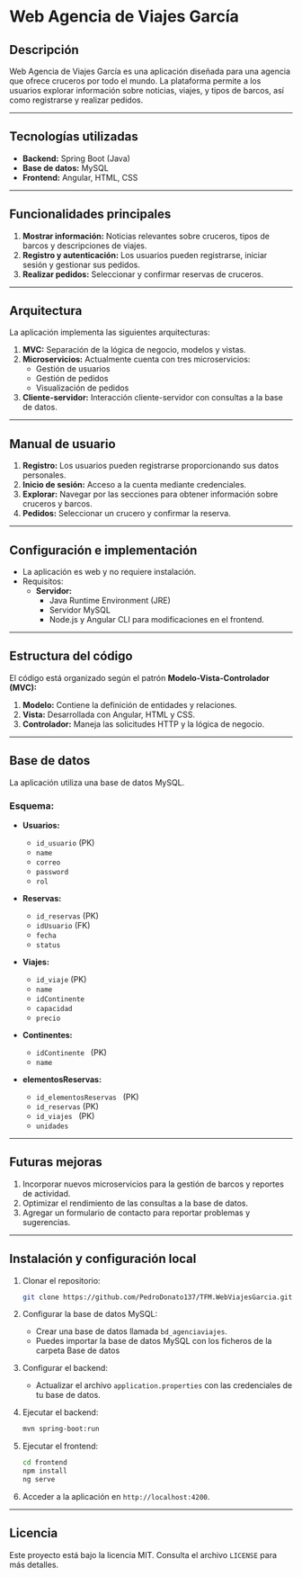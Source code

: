# Web Agencia de Viajes García

## Descripción
Web Agencia de Viajes García es una aplicación diseñada para una agencia que ofrece cruceros por todo el mundo. La plataforma permite a los usuarios explorar información sobre noticias, viajes, y tipos de barcos, así como registrarse y realizar pedidos.

---

## Tecnologías utilizadas

- **Backend:** Spring Boot (Java)
- **Base de datos:** MySQL
- **Frontend:** Angular, HTML, CSS

---

## Funcionalidades principales

1. **Mostrar información:** Noticias relevantes sobre cruceros, tipos de barcos y descripciones de viajes.
2. **Registro y autenticación:** Los usuarios pueden registrarse, iniciar sesión y gestionar sus pedidos.
3. **Realizar pedidos:** Seleccionar y confirmar reservas de cruceros.

---

## Arquitectura

La aplicación implementa las siguientes arquitecturas:

1. **MVC:** Separación de la lógica de negocio, modelos y vistas.
2. **Microservicios:** Actualmente cuenta con tres microservicios:
   - Gestión de usuarios
   - Gestión de pedidos
   - Visualización de pedidos
3. **Cliente-servidor:** Interacción cliente-servidor con consultas a la base de datos.

---

## Manual de usuario

1. **Registro:** Los usuarios pueden registrarse proporcionando sus datos personales.
2. **Inicio de sesión:** Acceso a la cuenta mediante credenciales.
3. **Explorar:** Navegar por las secciones para obtener información sobre cruceros y barcos.
4. **Pedidos:** Seleccionar un crucero y confirmar la reserva.

---

## Configuración e implementación

- La aplicación es web y no requiere instalación.
- Requisitos:
  - **Servidor:**
    - Java Runtime Environment (JRE)
    - Servidor MySQL
    - Node.js y Angular CLI para modificaciones en el frontend.

---

## Estructura del código

El código está organizado según el patrón **Modelo-Vista-Controlador (MVC):**

1. **Modelo:** Contiene la definición de entidades y relaciones.
2. **Vista:** Desarrollada con Angular, HTML y CSS.
3. **Controlador:** Maneja las solicitudes HTTP y la lógica de negocio.

---

## Base de datos

La aplicación utiliza una base de datos MySQL.

### Esquema:

- **Usuarios:**
  - `id_usuario` (PK)
  - `name`
  - `correo`
  - `password`
  - `rol`


- **Reservas:**
  - `id_reservas` (PK)
  - `idUsuario` (FK)
  - `fecha`
  - `status`

- **Viajes:**
  - `id_viaje` (PK)
  - `name`
  - `idContinente`
  - `capacidad`
  - `precio`

- **Continentes:**
  - `idContinente ` (PK)
  - `name`

- **elementosReservas:**
  - `id_elementosReservas ` (PK)
  - `id_reservas` (PK)
  - `id_viajes ` (PK)
  - `unidades `
---



## Futuras mejoras

1. Incorporar nuevos microservicios para la gestión de barcos y reportes de actividad.
2. Optimizar el rendimiento de las consultas a la base de datos.
3. Agregar un formulario de contacto para reportar problemas y sugerencias.

---

## Instalación y configuración local

1. Clonar el repositorio:
   ```bash
   git clone https://github.com/PedroDonato137/TFM.WebViajesGarcia.git
   ```

2. Configurar la base de datos MySQL:
   - Crear una base de datos llamada `bd_agenciaviajes`.
   - Puedes importar la base de datos MySQL con los ficheros de la carpeta Base de datos

3. Configurar el backend:
   - Actualizar el archivo `application.properties` con las credenciales de tu base de datos.

4. Ejecutar el backend:
   ```bash
   mvn spring-boot:run
   ```


5. Ejecutar el frontend:
   ```bash
   cd frontend
   npm install
   ng serve
   ```

6. Acceder a la aplicación en `http://localhost:4200`.

---

## Licencia

Este proyecto está bajo la licencia MIT. Consulta el archivo `LICENSE` para más detalles.

